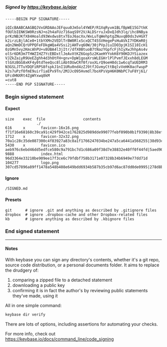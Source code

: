 ##### Signed by https://keybase.io/ajar
```
-----BEGIN PGP SIGNATURE-----

iQIcBAABCAAGBQJVxGRDAAoJEFquu0Jm5ol4YWEP/R1XqRyvm1BLfBpWE15G7tkK
fOUlbIENKSW0RzsNJ+o2h4aFUz716aqS9Y2V/ALDSrruJxDxQJdh3lq/ihc8NBya
prKzNBJKfX84Hoald93Wxdws8txTEoJ6acXx/WxLuTqWehptgZNuvqB0ds3vHGXT
k2irzLBjlACe0+1tbYXMn2VEDlTrBW0RlxScxQCT45SVHegePsHuAVkI7YDKmR0j
aQn2NmDCQrUPPQFeFDkgWQa4VSsi2jAHTvq60W/30jPVpJiuIDO3pjK1SI10IcH1
0zGMn5vy2KmcAhPU+v8UBA4l3jItr/dfX0BtuoB7tNazYGpfcFjhIyXwJhhpAs4v
olSr6DR3m7THWZIHZ7YcEBDxtlJeAvXtKZ6Gop5z2KaeHYYokK6Y90KDJYSiazex
VJZkZaiyR9UeEZghh4d3hOtFH+gnv+DpW1goaXrsWLEGHrlPlPvmfJExxh8dLEGM
tlGXzBGG8xKF4y0tdTeeQsc8liAbtOUwCRf0f/oxXLrQ9oeH0dc1w6cqTaUEDRM3
N3GSLJTTuYDQFiRPS8fspkJ1nI1URu0nd4zZJ9tfJGvmyCttBqlvVeHK0acFwupP
k2s7uPzfOfmE9uirTiaEPx9Tn/2MJJcO95Hvmdl7boXPsVpH6K0NbPC7uF8Yj61/
UFcdHNXRt4ZgWYxwq8kM
=cut8
-----END PGP SIGNATURE-----

```

<!-- END SIGNATURES -->

### Begin signed statement 

#### Expect

```
size    exec  file                 contents                                                                                                                         
              ./                                                                                                                                                    
616     x       favicon-16x16.png  f71f16e68160c39ca91c429f942ce1762825d989dde99077febf090b0b1f9390|8b38ef7d2dc826d4036c28b6931eafe12a5aec4282d1e5e22a33683092c2189f
1712    x       favicon-32x32.png  70a1c28c35de087300c4f83927a83c8a1f1766247034be247a5ca6441a568255|38d93c6c41eaf2aa4f76dadffc05fa21c195fa63803cbbb412372a34b2b66649
5430    x       favicon.ico        aeb976c6ebd46dd5edfce580c9a791bc7d1c686a09f38d7e38832e40ff0f44fd|5aed90d09c63492e8f38174cf7a6d5d5f8365ee7aabd857aef87369689de829b
9888            index.html         96d3364e33210be909ee17f3ce6c79fdbf758b3171e07328b34b6949e77dd71d                                                                 
104277          logo.png           307cd57896a89ff1478a548b408e649bdd6934b587b35cb97d6ac87dd0de0995|278d8bb27d0b8ce9cd6d646991af6c77ce8c94ac94e7fe33ac78bf6788ba37bf
```

#### Ignore

```
/SIGNED.md
```

#### Presets

```
git      # ignore .git and anything as described by .gitignore files
dropbox  # ignore .dropbox-cache and other Dropbox-related files    
kb       # ignore anything as described by .kbignore files          
```

<!-- summarize version = 0.0.9 -->

### End signed statement

<hr>

#### Notes

With keybase you can sign any directory's contents, whether it's a git repo,
source code distribution, or a personal documents folder. It aims to replace the drudgery of:

  1. comparing a zipped file to a detached statement
  2. downloading a public key
  3. confirming it is in fact the author's by reviewing public statements they've made, using it

All in one simple command:

```bash
keybase dir verify
```

There are lots of options, including assertions for automating your checks.

For more info, check out https://keybase.io/docs/command_line/code_signing